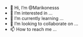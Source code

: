 - 👋 Hi, I’m @Marikonesss
- 👀 I’m interested in ...
- 🌱 I’m currently learning ...
- 💞️ I’m looking to collaborate on ...
- 📫 How to reach me ...

<!---
Marikonesss/Marikonesss is a ✨ special ✨ repository because its `README.md` (this file) appears on your GitHub profile.
You can click the Preview link to take a look at your changes.
--->
